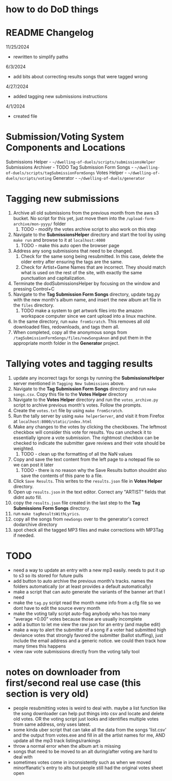 # how to do DoD things

# README Changelog
11/25/2024
- rewritten to simplify paths

6/3/2024
- add bits about correcting results songs that were tagged wrong

4/27/2024
- added tagging new submissions instructions

4/1/2024
- created file

# Submission/Voting System Components and Locations

Submissions Helper - `~/dwelling-of-duels/scripts/submissionsHelper`
Submissions Archiver - TODO
Tag Submission Form Songs - `~/dwelling-of-duels/scripts/tagSubmissionFormSongs`
Votes Helper - `~/dwelling-of-duels/scripts/voting`
Generator - `~/dwelling-of-duels/generator`


# Tagging new submissions
1. Archive all old submissions from the previous month from the aws s3 bucket. No script for this yet, just move them 
   into the `/upload-form-archive/mon-yyyy/` folder
   1. TODO - modify the votes archive script to also work on this step
2. Navigate to the **SubmissionsHelper** directory and start the tool by using `make run` and browse to it at `localhost:4000`
   1. TODO - make this auto open the browser page
3. Address any song submissions that need to be changed.
   1. Check for the same song being resubmitted. In this case, delete the older entry after ensuring the tags are the same.
   2. Check for Artist+Game Names that are incorrect. They should match what is used on the rest of the site, with 
      exactly the same punctuation and capitalization.
4. Terminate the dodSubmissionsHelper by focusing on the window and pressing Control+C
5. Navigate to the **Tag Submission Form Songs** directory, update tag.py with the new month's album name, and insert 
   the new album art file in the `files` directory.
   1. TODO make a system to get artwork files into the amazon workspace computer since we cant upload into a linux machine.
6. In the same directory, run `make fromScratch`. This removes all old downloaded files, redownloads, and tags them all.
7. When completed, copy all the anonymous songs from `/tagSubmissionFormSongs/files/newSongsAnon` and put them in the 
   appropriate month folder in the **Generator** project.


# Tallying votes and tagging results
1. update any incorrect tags for songs by running the **SubmissionsHelper** server mentioned in `Tagging New Submissions` above.
2. Navigate to the **Tag Submission Form Songs** directory and run `make songs.csv`. Copy this file to the 
   **Votes Helper** directory
3. Navigate to the **Votes Helper** directory and run the `votes_archive.py` script to archive previous month's votes. 
   Follow the prompts.
4. Create the `votes.txt` file by using `make fromScratch`.
5. Run the tally server by using `make helperServer`, and visit it from Firefox at `localhost:8000/static/index.html`
6. Make any changes to the votes by clicking the checkboxes. The leftmost checkbox will consider this vote for results. You
   can uncheck it to essentially ignore a vote submission. The rightmost checkbox can be checked to indicate the submitter
   gave reviews and their vote should be weighted.
   1. TODO - clean up the formatting of all the NaN values
7. Copy and save the text content from the left page to a notepad file so we can post it later
   1. TODO - there is no reason why the Save Results button shouldnt also save the contents of this pane to a file.
8. Click `Save Results`. This writes to the `results.json` file in **Votes Helper** directory.
9. Open up `results.json` in the text editor. Correct any "ARTIST" fields that didnt auto fill.
10. copy the `results.json` file created in the last step to the **Tag Submissions Form Songs** directory.
11. run `make tagResultsWithLyrics`.
12. copy all the songs from `newSongs` over to the generator's correct dodarchive directory
13. spot check all the tagged MP3 files and make corrections with MP3Tag if needed.





# TODO
- need a way to update an entry with a new mp3 easily. needs to put it up to s3 so its stored for future pulls
- add button to auto archive the previous month's tracks. names the folders automatically (or at least provides a default automatically)
- make a script that can auto generate the variants of the banner art that I need
- make the `tag.py` script read the month name info from a cfg file so we dont have to edit the source every month
- make the voting tally script auto-flag anybody who has too many "average +0.00" votes because those are usually incomplete
- add a button to let me view the raw json for an entry (and maybe edit)
- make a way to alert the submitter of a song if a voter had submitted high deviance votes that strongly favored the submitter (ballot stuffing), just include the email address and a generic notice. we could then track how many times this happens
- view raw vote submissions directly from the voting tally tool


# notes on downloader from first/second real use case (this section is very old)
- people resubmitting votes is weird to deal with. maybe a list function like the song downloader can help put things into csv and locate and delete old votes. OR the voting script just looks and identifies multiple votes from same address, only uses latest.
- some kinda uber script that can take all the data from the songs 'list.csv' and the output from votes.exe and fill in all the artist names for me, AND update all the mp3 track listings/rankings
- throw a normal error when the album art is missing
- songs that need to be moved to an alt during/after voting are hard to deal with
- sometimes votes come in inconsistently such as when we moved minorffanatic's entry to alts but people still had the original votes sheet open

